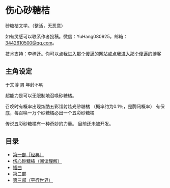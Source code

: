# 伤心砂糖桔

砂糖桔文学。（整活，无恶意）

如有灵感可以联系作者投稿。微信：YuHang080925，邮箱：3442610500@qq.com。

技术支持：李梓迁。你可以[点我进入那个傻逼的网站](https://liziqian.net)或[点我进入那个傻逼的博客](https://blog.liziqian.net)

## 主角设定

于文博 男 年龄不明

超能力是可以无限制地召唤砂糖橘。

召唤时有概率出现炫酷五彩镭射炫光砂糖橘
（概率约为0.1％，是腾讯概率）
有保底，每召唤一万个砂糖橘必出一个五彩砂糖橘

传说五彩砂糖橘有一种奇妙的力量。
目前还未被开发。

## 目录

- [第一部［经典］](/chapter1)
- [伤心砂糖橘（阅读理解）](/reading)
- [插曲](/chaqu)
- [第二部](/chapter2)
- [第三部（平行世界）](/chapter3)
